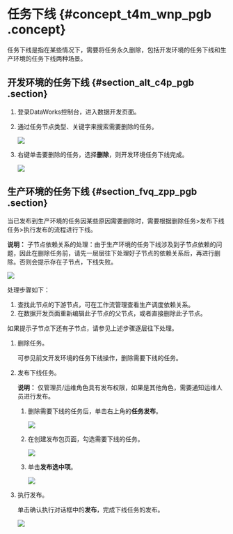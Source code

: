 # 任务下线 {#concept_t4m_wnp_pgb .concept}

任务下线是指在某些情况下，需要将任务永久删除，包括开发环境的任务下线和生产环境的任务下线两种场景。

## 开发环境的任务下线 {#section_alt_c4p_pgb .section}

1.  登录DataWorks控制台，进入数据开发页面。
2.  通过任务节点类型、关键字来搜索需要删除的任务。

    ![](http://static-aliyun-doc.oss-cn-hangzhou.aliyuncs.com/assets/img/122293/156168440438268_zh-CN.png)

3.  右键单击要删除的任务，选择**删除**，则开发环境任务下线完成。

    ![](http://static-aliyun-doc.oss-cn-hangzhou.aliyuncs.com/assets/img/122293/156168440438269_zh-CN.png)


## 生产环境的任务下线 {#section_fvq_zpp_pgb .section}

当已发布到生产环境的任务因某些原因需要删除时，需要根据删除任务\>发布下线任务\>执行发布的流程进行下线。

**说明：** 子节点依赖关系的处理：由于生产环境的任务下线涉及到子节点依赖的问题，因此在删除任务前，请先一层层往下处理好子节点的依赖关系后，再进行删除。否则会提示存在子节点，下线失败。

![](http://static-aliyun-doc.oss-cn-hangzhou.aliyuncs.com/assets/img/122293/156168440438358_zh-CN.png)

处理步骤如下：

1.  查找此节点的下游节点，可在工作流管理查看生产调度依赖关系。
2.  在数据开发页面重新编辑此子节点的父节点，或者直接删除此子节点。

如果提示子节点下还有子节点，请参见上述步骤逐层往下处理。

1.  删除任务。

    可参见前文开发环境的任务下线操作，删除需要下线的任务。

2.  发布下线任务。

    **说明：** 仅管理员/运维角色具有发布权限，如果是其他角色，需要通知运维人员进行发布。

    1.  删除需要下线的任务后，单击右上角的**任务发布**。

        ![](http://static-aliyun-doc.oss-cn-hangzhou.aliyuncs.com/assets/img/122293/156168440438355_zh-CN.png)

    2.  在创建发布包页面，勾选需要下线的任务。

        ![](http://static-aliyun-doc.oss-cn-hangzhou.aliyuncs.com/assets/img/122293/156168440438355_zh-CN.png)

    3.  单击**发布选中项**。

        ![](http://static-aliyun-doc.oss-cn-hangzhou.aliyuncs.com/assets/img/122293/156168440438359_zh-CN.png)

3.  执行发布。

    单击确认执行对话框中的**发布**，完成下线任务的发布。

    ![](http://static-aliyun-doc.oss-cn-hangzhou.aliyuncs.com/assets/img/122293/156168440438360_zh-CN.png)


